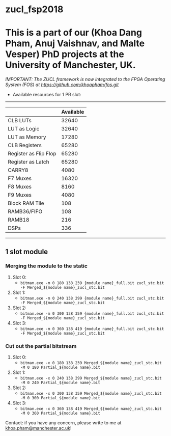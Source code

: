 # zucl_fsp2018
# This is a part of our (Khoa Dang Pham, Anuj Vaishnav, and Malte Vesper) PhD projects at the University of Manchester, UK.

*IMPORTANT: The ZUCL framework is now integrated to the FPGA Operating System (FOS) at https://github.com/khoapham/fos.git*

* Available resources for 1 PR slot:
-----------------------------------
|						|Available|
|-----------------------|---------|
|CLB LUTs				|32640    |
|LUT as Logic			|32640    |
|LUT as Memory			|17280    |
|CLB Registers			|65280    |
|Register as Flip Flop	|65280    |
|Register as Latch		|65280    |
|CARRY8					|4080     |
|F7 Muxes				|16320    |
|F8 Muxes				|8160     |
|F9 Muxes				|4080     |
|Block RAM Tile			|108      |
|RAMB36/FIFO			|108      |
|RAMB18					|216      |
|DSPs					|336      |
-----------------------------------

## 1 slot module
### Merging the module to the static
1. Slot 0:
	- `bitman.exe -m 0 180 138 239 {module name}_full.bit zucl_stc.bit -F Merged_${module name}_zucl_stc.bit`
2. Slot 1:
	- `bitman.exe -m 0 240 138 299 {module name}_full.bit zucl_stc.bit -F Merged_${module name}_zucl_stc.bit`
3. Slot 2:
	- `bitman.exe -m 0 300 138 359 {module name}_full.bit zucl_stc.bit -F Merged_${module name}_zucl_stc.bit`
4. Slot 3:
	- `bitman.exe -m 0 360 138 419 {module name}_full.bit zucl_stc.bit -F Merged_${module name}_zucl_stc.bit`

### Cut out the partial bitstream
1. Slot 0:
	- `bitman.exe -x 0 180 138 239 Merged_${module name}_zucl_stc.bit -M 0 180 Partial_${module name}.bit`
2. Slot 1:
	- `bitman.exe -x 0 240 138 299 Merged_${module name}_zucl_stc.bit -M 0 240 Partial_${module name}.bit`
3. Slot 2:
	- `bitman.exe -x 0 300 138 359 Merged_${module name}_zucl_stc.bit -M 0 300 Partial_${module name}.bit`
4. Slot 3:
	- `bitman.exe -x 0 360 138 419 Merged_${module name}_zucl_stc.bit -M 0 360 Partial_${module name}.bit`



Contact: if you have any concern, please write to me at khoa.pham@manchester.ac.uk!
